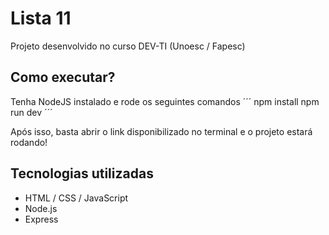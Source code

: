 # Lista 11
Projeto desenvolvido no curso DEV-TI (Unoesc / Fapesc)

## Como executar?
Tenha NodeJS instalado e rode os seguintes comandos
´´´
npm install
npm run dev
´´´

Após isso, basta abrir o link disponibilizado no terminal e o projeto estará rodando!

## Tecnologias utilizadas
- HTML / CSS / JavaScript
- Node.js
- Express